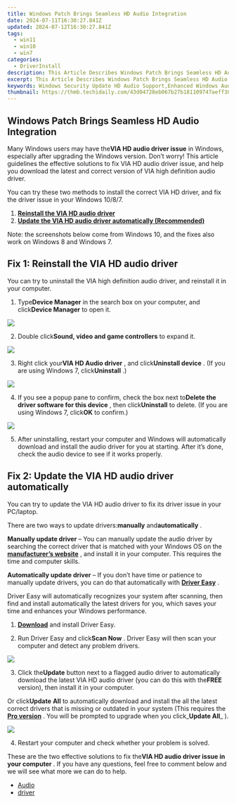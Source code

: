 ```yaml
---
title: Windows Patch Brings Seamless HD Audio Integration
date: 2024-07-11T16:30:27.841Z
updated: 2024-07-12T16:30:27.841Z
tags:
  - win11
  - win10
  - win7
categories:
  - DriverInstall
description: This Article Describes Windows Patch Brings Seamless HD Audio Integration
excerpt: This Article Describes Windows Patch Brings Seamless HD Audio Integration
keywords: Windows Security Update HD Audio Support,Enhanced Windows Audio Quality via Patch,Windows Patch HD Audio Integration for Gaming,Seamless High Definition Audio on Latest Windows OS,Improved Audio Performance with Windows Patch,Integrating HD Audio in Windows 10 Update,Noise Reduction Windows Patch for Better Sound Quality
thumbnail: https://thmb.techidaily.com/43d04728eb067b27b181109747aeff382529cf3d84fbfcf0819906ab437cf25f.jpg
---
```


## Windows Patch Brings Seamless HD Audio Integration

 Many Windows users may have the**VIA HD audio driver issue** in Windows, especially after upgrading the Windows version. Don’t worry! This article guidelines the effective solutions to fix VIA HD audio driver issue, and help you download the latest and correct version of VIA high definition audio driver.

 You can try these two methods to install the correct VIA HD driver, and fix the driver issue in your Windows 10/8/7.

1. [**Reinstall the VIA HD audio driver**](#Method1)
2. [**Update the VIA HD audio driver automatically (Recommended)**](#Method2)

 Note: the screenshots below come from Windows 10, and the fixes also work on Windows 8 and Windows 7.

##  Fix 1: Reinstall the VIA HD audio driver

 You can try to uninstall the VIA high definition audio driver, and reinstall it in your computer.

 1) Type**Device Manager** in the search box on your computer, and click**Device Manager** to open it.

![](https://images.drivereasy.com/wp-content/uploads/2018/03/img_5a97a56c24763.png)

 2) Double click**Sound, video and game controllers** to expand it.

![](https://images.drivereasy.com/wp-content/uploads/2018/03/img_5a97a5a189883.png)

 3) Right click your**VIA HD Audio driver** , and click**Uninstall device** . (If you are using Windows 7, click**Uninstall** .)

![](https://images.drivereasy.com/wp-content/uploads/2018/03/img_5a97a858e6ea2.png)

 4) If you see a popup pane to confirm, check the box next to**Delete the driver software for this device** , then click**Uninstall** to delete. (If you are using Windows 7, click**OK** to confirm.)

![](https://images.drivereasy.com/wp-content/uploads/2018/02/img_5a962ef431c66.png)

 5) After uninstalling, restart your computer and Windows will automatically download and install the audio driver for you at starting. After it’s done, check the audio device to see if it works properly.

##  Fix 2: Update the VIA HD audio driver automatically

 You can try to update the VIA HD audio driver to fix its driver issue in your PC/laptop.

 There are two ways to update drivers:**manually** and**automatically** .

**Manually update driver** – You can manually update the audio driver by searching the correct driver that is matched with your Windows OS on the **[manufacturer’s website](https://www.viatech.com/en/support/drivers/)**  , and install it in your computer. This requires the time and computer skills.

**Automatically update driver** – If you don’t have time or patience to manually update drivers, you can do that automatically with **[Driver Easy](https://tools.techidaily.com/drivereasy/download/)**  .

 Driver Easy will automatically recognizes your system after scanning, then find and install automatically the latest drivers for you, which saves your time and enhances your Windows performance.

 1) **[Download](https://tools.techidaily.com/drivereasy/download/)**  and install Driver Easy.

 2) Run Driver Easy and click**Scan Now** . Driver Easy will then scan your computer and detect any problem drivers.

![](https://images.drivereasy.com/wp-content/uploads/2017/12/img_5a2dec2431048.png)

 3) Click the**Update** button next to a flagged audio driver to automatically download the latest VIA HD audio driver (you can do this with the**FREE** version), then install it in your computer.

 Or click**Update** **All** to automatically download and install the all the latest correct drivers that is missing or outdated in your system (This requires the **[Pro version](https://tools.techidaily.com/drivereasy/download/)**  . You will be prompted to upgrade when you click_**Update All**_ ).

![](https://images.drivereasy.com/wp-content/uploads/2018/03/img_5a97a961c7174.jpg)

4) Restart your computer and check whether your problem is solved.

  These are the two effective solutions to fix the**VIA HD audio driver issue in your computer** . If you have any questions, feel free to comment below and we will see what more we can do to help.

* [Audio](https://store.drivereasy.com/order/cart.php?PRODS=4731822&QTY=1&AFFILIATE=108875)
* [driver](https://tools.techidaily.com/drivereasy/download/)

<ins class="adsbygoogle"
     style="display:block"
     data-ad-format="autorelaxed"
     data-ad-client="ca-pub-7571918770474297"
     data-ad-slot="1223367746"></ins>



<ins class="adsbygoogle"
     style="display:block"
     data-ad-client="ca-pub-7571918770474297"
     data-ad-slot="8358498916"
     data-ad-format="auto"
     data-full-width-responsive="true"></ins>




